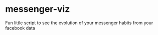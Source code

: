 # messenger-viz

Fun little script to see the evolution of your messenger habits from your facebook data
